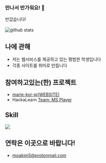 ### 만나서 반가워요! 👋

반갑습니다!<br><br>
![github stats](https://github-readme-stats.vercel.app/api?username=kimka2013&show_icons=true&theme=dark)

## 나에 관해
- 저는 웹서비스를 제공하고 있는 평범한 학생입니다
- 각종 사이트를 취미로 만듭니다

## 참여하고있는(한) 프로젝트
- [marie-kor-pj(WEBSITE)](https://github.com/marie-kor-pj)
- HackaLearn [Team: MS Player](https://github.com/devrel-kr/HackaLearn/blob/main/teams/MS%20Player.md)

## Skill
[![](https://github-readme-stats.vercel.app/api/top-langs?username=kimka2013&layout=compact)]()

## 연락은 이곳으로 바랍니다!
- moakim5@protonmail.com
